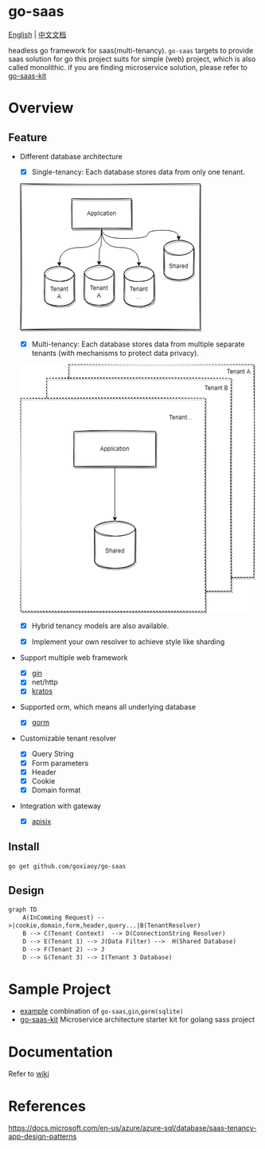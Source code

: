 # go-saas

[English](./README.md) | [中文文档](./README_zh_Hans.md)

headless go framework for saas(multi-tenancy). `go-saas` targets to provide saas solution for go
this project suits for simple (web) project, which is also called monolithic. 
if you are finding microservice solution, please refer to [go-saas-kit](https://github.com/Goxiaoy/go-saas-kit)

# Overview

## Feature

* Different database architecture
  * [x] Single-tenancy:  Each database stores data from only one tenant.
  
  ![img.png](docs/mode1.png)

  * [x] Multi-tenancy:  Each database stores data from multiple separate tenants (with mechanisms to protect data privacy).
  
  ![img.png](docs/mode2.png)

  * [x] Hybrid tenancy models are also available.

  * [x] Implement your own resolver to achieve style like sharding


* Support multiple web framework
    * [x] [gin](https://github.com/gin-gonic/gin)
    * [x] net/http
    * [x] [kratos](https://github.com/go-kratos/kratos)
* Supported orm, which means all underlying database
    * [x] [gorm](https://github.com/go-gorm/gorm)
* Customizable tenant resolver
    * [x] Query String
    * [x] Form parameters
    * [x] Header
    * [x] Cookie
    * [x] Domain format
* Integration with gateway
  * [x] [apisix](https://github.com/apache/apisix)


## Install

```
go get github.com/goxiaoy/go-saas
```

## Design
```mermaid
graph TD
    A(InComming Request) -->|cookie,domain,form,header,query...|B(TenantResolver)
    B --> C(Tenant Context)  --> D(ConnectionString Resolver)
    D --> E(Tenant 1) --> J(Data Filter) -->  H(Shared Database)
    D --> F(Tenant 2) --> J
    D --> G(Tenant 3) --> I(Tenant 3 Database)
```
 
    
# Sample Project
* [example](https://github.com/Goxiaoy/go-saas/tree/main/examples) combination of `go-saas`,`gin`,`gorm(sqlite)`
* [go-saas-kit](https://github.com/Goxiaoy/go-saas-kit) Microservice architecture starter kit for golang sass project

# Documentation
 Refer to [wiki](https://github.com/Goxiaoy/go-saas/wiki)


# References

https://docs.microsoft.com/en-us/azure/azure-sql/database/saas-tenancy-app-design-patterns
